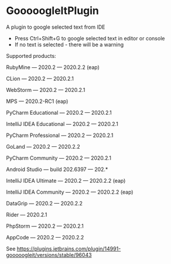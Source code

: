 # GooooogleItPlugin

A plugin to google selected text from IDE

- Press Ctrl+Shift+G to google selected text in editor or console
- If no text is selected - there will be a warning

Supported products:

RubyMine — 2020.2 — 2020.2.2 (eap)

CLion — 2020.2 — 2020.2.1

WebStorm — 2020.2 — 2020.2.1

MPS — 2020.2-RC1 (eap)

PyCharm Educational — 2020.2 — 2020.2.1

IntelliJ IDEA Educational — 2020.2 — 2020.2.1

PyCharm Professional — 2020.2 — 2020.2.1

GoLand — 2020.2 — 2020.2.2

PyCharm Community — 2020.2 — 2020.2.1

Android Studio — build 202.6397 — 202.*

IntelliJ IDEA Ultimate — 2020.2 — 2020.2.2 (eap)

IntelliJ IDEA Community — 2020.2 — 2020.2.2 (eap)

DataGrip — 2020.2 — 2020.2.2

Rider — 2020.2.1

PhpStorm — 2020.2 — 2020.2.1

AppCode — 2020.2 — 2020.2.2

See https://plugins.jetbrains.com/plugin/14991-gooooogleit/versions/stable/96043
